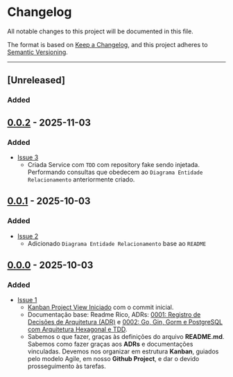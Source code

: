 # Changelog

All notable changes to this project will be documented in this file.

The format is based on [Keep a Changelog](https://keepachangelog.com/en/1.0.0/),
and this project adheres to [Semantic Versioning](https://semver.org/spec/v2.0.0.html).

---

## [Unreleased]
### Added

## [0.0.2] - 2025-11-03
### Added
- [Issue 3](https://github.com/jtonynet/go-soccer-fan/issues/3)
  - Criada Service com `TDD` com repository fake sendo injetada. Performando consultas que obedecem ao `Diagrama Entidade Relacionamento` anteriormente criado.

## [0.0.1] - 2025-10-03
### Added
- [Issue 2](https://github.com/jtonynet/go-soccer-fan/issues/2)
  - Adicionado `Diagrama Entidade Relacionamento` base ao `README`

## [0.0.0] - 2025-10-03
### Added

- [Issue 1](https://github.com/jtonynet/go-soccer-fan/issues/1)
  - [Kanban Project View Iniciado](https://github.com/users/jtonynet/projects/8/views/1) com o commit inicial. 
  - Documentação base: Readme Rico, ADRs: [0001: Registro de Decisões de Arquitetura (ADR)](./docs/architecture/decisions/registro-de-decisoes-de-arquitetura.md) e [0002: Go, Gin, Gorm e PostgreSQL com Arquitetura Hexagonal e TDD](./docs/architecture/decisions/0002-go-gin-gorm-e-postgres-com-arquitetura-hexagonal-tdd.md).
  - Sabemos o que fazer, graças às definições do arquivo __README.md__. Sabemos como fazer graças aos __ADRs__ e documentações vinculadas. Devemos nos organizar em estrutura __Kanban__, guiados pelo modelo Agile, em nosso __Github Project__, e dar o devido prosseguimento às tarefas.

[0.0.2]: https://github.com/jtonynet/go-soccer-fan/compare/v0.0.1...v0.0.2
[0.0.1]: https://github.com/jtonynet/go-soccer-fan/compare/v0.0.0...v0.0.1
[0.0.0]: https://github.com/jtonynet/go-soccer-fan/releases/tag/v0.0.0
